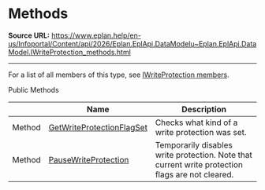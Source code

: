 # Methods

**Source URL:** https://www.eplan.help/en-us/Infoportal/Content/api/2026/Eplan.EplApi.DataModelu~Eplan.EplApi.DataModel.IWriteProtection_methods.html

---

For a list of all members of this type, see [IWriteProtection members](Eplan.EplApi.DataModelu~Eplan.EplApi.DataModel.IWriteProtection_members.html).

Public Methods

|  | Name | Description |
| --- | --- | --- |
| Method | [GetWriteProtectionFlagSet](Eplan.EplApi.DataModelu~Eplan.EplApi.DataModel.IWriteProtection~GetWriteProtectionFlagSet.html) | Checks what kind of a write protection was set. |
| Method | [PauseWriteProtection](Eplan.EplApi.DataModelu~Eplan.EplApi.DataModel.IWriteProtection~PauseWriteProtection.html) | Temporarily disables write protection. Note that current write protection flags are not cleared. |


